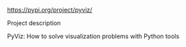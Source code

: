 
https://pypi.org/project/pyviz/


Project description


PyViz: How to solve visualization problems with Python tools
